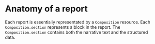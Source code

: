 # Anatomy of a report

Each report is essentially representated by a `Composition` resource. Each `Composition.section` represents a block in the report. The `Composition.section` contains both the narrative text and the structured data.
